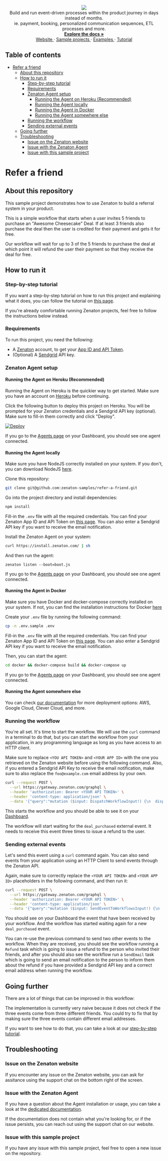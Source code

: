 <p align="center">
  <a href="https://zenaton.com" target="_blank">
    <img src="https://user-images.githubusercontent.com/36400935/58254828-e5176880-7d6b-11e9-9094-3f46d91faeee.png" target="_blank" />
  </a><br>
  Build and run event-driven processes within the product journey in days instead of months.<br>
ie. payment, booking, personalized communication sequences, ETL processes and more.<br>
  <a href="https://docs.zenaton.com" target="_blank">
    <strong> Explore the docs » </strong>
  </a> <br>
  <a href="https://zenaton.com" target="_blank"> Website </a>
    ·
  <a href="https://github.com/zenaton-samples/" target="_blank"> Sample projects </a>
    ·
  <a href="https://github.com/zenaton/examples-node" target="_blank"> Examples </a>
    ·
  <a href="https://app.zenaton.com/tutorial/node/examples" target="_blank"> Tutorial </a>
</p>

## Table of contents

<!-- START doctoc generated TOC please keep comment here to allow auto update -->
<!-- DON'T EDIT THIS SECTION, INSTEAD RE-RUN doctoc TO UPDATE -->


- [Refer a friend](#refer-a-friend)
  - [About this repository](#about-this-repository)
  - [How to run it](#how-to-run-it)
    - [Step-by-step tutorial](#step-by-step-tutorial)
    - [Requirements](#requirements)
    - [Zenaton Agent setup](#zenaton-agent-setup)
      - [Running the Agent on Heroku (Recommended)](#running-the-agent-on-heroku-recommended)
      - [Running the Agent locally](#running-the-agent-locally)
      - [Running the Agent in Docker](#running-the-agent-in-docker)
      - [Running the Agent somewhere else](#running-the-agent-somewhere-else)
    - [Running the workflow](#running-the-workflow)
    - [Sending external events](#sending-external-events)
  - [Going further](#going-further)
  - [Troubleshooting](#troubleshooting)
    - [Issue on the Zenaton website](#issue-on-the-zenaton-website)
    - [Issue with the Zenaton Agent](#issue-with-the-zenaton-agent)
    - [Issue with this sample project](#issue-with-this-sample-project)

<!-- END doctoc generated TOC please keep comment here to allow auto update -->

# Refer a friend

## About this repository

This sample project demonstrates how to use Zenaton to build a referral system in your product.

This is a simple workflow that starts when a user invites 5 friends to purchase an "Awesome Cheesecake" Deal. If at least 3 friends also purchase the deal then the user is credited for their payment and gets it for free.

Our workflow will wait for up to 3 of the 5 friends to purchase the deal at which point it will refund the user their payment so that they receive the deal for free.

## How to run it

### Step-by-step tutorial

If you want a step-by-step tutorial on how to run this project and explaining what it does, you can
follow the tutorial on [this page](https://zenaton.com/workflows-examples/projects/tutorial-refer-friend).

If you're already comfortable running Zenaton projects, feel free to follow the instructions below instead.

### Requirements

To run this project, you need the following:

- A [Zenaton](https://zenaton.com/register) account, to get your [App ID and API Token](https://app.zenaton.com/api).
- (Optional) A [Sendgrid](https://sendgrid.com/) API key.

### Zenaton Agent setup

#### Running the Agent on Heroku (Recommended)

Running the Agent on Heroku is the quickier way to get started. Make sure you have an account on [Heroku](https://www.heroku.com/) before continuing.

Click the following button to deploy this project on Heroku. You will be prompted for your Zenaton credentials and a Sendgrid API key (optional).
Make sure to fill-in them correctly and click "Deploy".

[![Deploy](https://www.herokucdn.com/deploy/button.svg)](https://heroku.com/deploy)

If you go to the [Agents page](https://app.zenaton.com/agents) on your Dashboard, you should see one agent connected.

#### Running the Agent locally

Make sure you have NodeJS correctly installed on your system. If you don't, you can download
NodeJS [here](https://nodejs.org/en/download/).

Clone this repository:

```sh
git clone git@github.com:zenaton-samples/refer-a-friend.git
```

Go into the project directory and install dependencies:

```sh
npm install
```

Fill-in the `.env` file with all the required credentials. You can find your Zenaton App ID and API Token on [this page](https://app.zenaton.com/api).
You can also enter a Sendgrid API key if you want to receive the email notification.

Install the Zenaton Agent on your system:

```sh
curl https://install.zenaton.com/ | sh
```

And then run the agent:

```
zenaton listen --boot=boot.js
```

If you go to the [Agents page](https://app.zenaton.com/agents) on your Dashboard, you should see one agent connected.

#### Running the Agent in Docker

Make sure you have Docker and docker-compose correctly installed on your system.
If not, you can find the installation instructions for Docker [here](https://docs.docker.com/install/)

Create your `.env` file by running the following command:

```sh
cp -n .env.sample .env
```

Fill-in the `.env` file with all the required credentials. You can find your Zenaton App ID and API Token on [this page](https://app.zenaton.com/api).
You can also enter a Sendgrid API key if you want to receive the email notification.

Then, you can start the agent:

```sh
cd docker && docker-compose build && docker-compose up
```

If you go to the [Agents page](https://app.zenaton.com/agents) on your Dashboard, you should see one agent connected.

#### Running the Agent somewhere else

You can check [our documentation](https://docs.zenaton.com/going-to-production/) for more deployment options: AWS, Google Cloud, Clever Cloud, and more.

### Running the workflow

You're all set. It's time to start the workflow. We will use the `curl` command in a terminal to do that,
but you can start the workflow from your application, in any programming language as long as
you have access to an HTTP client.

Make sure to replace `<YOU API TOKEN>` and `<YOUR APP ID>` with the one you retrieved on the Zenaton website before using the following command.
Also, if you entered a Sendgrid API Key to receive the email notification, make sure to also replace the `foo@example.com` email
address by your own.

```sh
curl --request POST \
  --url https://gateway.zenaton.com/graphql \
  --header 'authorization: Bearer <YOUR API TOKEN>' \
  --header 'content-type: application/json' \
  --data '{"query":"mutation ($input: DispatchWorkflowInput!) {\n  dispatchWorkflow(input: $input) {\n    id\n  }\n}\n","variables":{"input":{"appId":"<YOUR APP ID>","environment":"dev","name":"ReferAFriend","input":"[{\"id\": 123,\"email\": \"foo@example.com\",\"deal\": \"awesome cheese cake\"}]","tag":"123","version":null}}}'
```

This starts the workflow and you should be able to see it on your [Dashboard](https://app.zenaton.com/workflows).

The workflow will start waiting for the `deal_purchased` external event. It needs to receive this event three times
to issue a refund to the user.

### Sending external events

Let's send this event using a `curl` command again. You can also send events from your application
using an HTTP Client to send events through the Zenaton API.

Again, make sure to correctly replace the `<YOUR API TOKEN>` and `<YOUR APP ID>` placeholders in the following command, and then run it:

```sh
curl --request POST \
  --url https://gateway.zenaton.com/graphql \
  --header 'authorization: Bearer <YOUR API TOKEN>' \
  --header 'content-type: application/json' \
  --data '{"query":"mutation ($input: SendEventToWorkflowsInput!) {\n  sendEventToWorkflows(input: $input) {\n    status\n  }\n}\n","variables":{"input":{"appId":"<YOUR APP ID>","environment":"dev","name":"deal_purchased","data":"[{\"deal_name\": \"awesome cheese cake\",\"email\": \"friend_1@example.com\"}]","selector":{"name":"ReferAFriend","tag":"123"}}}}'
```

You should see on your Dashboard the event that have been received by your workflow. And the workflow has started
waiting again for a new `deal_purchased` event.

You can re-use the previous command to send two other events to the workflow. When they are received,
you should see the workflow running a `Refund` task which is going to issue a refund to the person who invited
their friends, and after you should also see the workflow run a `SendEmail` task which is going
to send an email notification to the person to inform them about the refund if you have provided a Sendgrid API key
and a correct email address when running the workflow.

## Going further

There are a lot of things that can be improved in this workflow:

The implementation is currently very naive because it does not check if the three events come from three different friends.
You could try to fix that by making sure the three events contain different email addresses.

If you want to see how to do that, you can take a look at our [step-by-step tutorial](https://zenaton.com/workflows-examples/projects/tutorial-refer-friend).

## Troubleshooting

### Issue on the Zenaton website

If you encounter any issue on the Zenaton website, you can ask for assitance using the support chat
on the bottom right of the screen.

### Issue with the Zenaton Agent

If you have a question about the Agent installation or usage, you can take a look at the [dedicated documentation](https://docs.zenaton.com/agent/installation/).

If the documentation does not contain what you're looking for, or if the issue persists, you can reach out
using the support chat on our website.

### Issue with this sample project

If you have any issue with this sample project, feel free to open a new issue on the repository.
